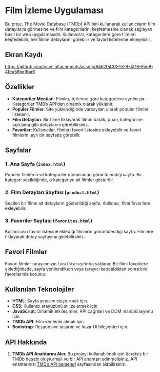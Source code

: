 # Film İzleme Uygulaması

Bu proje, The Movie Database (TMDb) API'sini kullanarak kullanıcıların film detaylarını görmesine ve film kategorilerini keşfetmesine olanak sağlayan basit bir web uygulamasıdır. Kullanıcılar, kategorilere göre filmleri keşfedebilir, her filmin detaylarını görebilir ve favori listelerine ekleyebilir.

## Ekran Kaydı
https://github.com/user-attachments/assets/64620433-1e29-4f18-95e8-4fea56be9ba6

## Özellikler

- **Kategoriler Menüsü**: Filmler, türlerine göre kategorilere ayrılmıştır. Kategoriler TMDb API'den dinamik olarak yüklenir.
- **Popüler Filmler**: Site yüklendiğinde varsayılan olarak popüler filmler listelenir.
- **Film Detayları**: Bir filme tıklayarak filmin başlık, puan, kategori ve açıklama gibi detaylarını görebilirsiniz.
- **Favoriler**: Kullanıcılar, filmleri favori listesine ekleyebilir ve favori filmlerini ayrı bir sayfada görebilir.

## Sayfalar

### 1. Ana Sayfa (`index.html`)
Popüler filmlerin ve kategoriler menüsünün görüntülendiği sayfa. Bir kategori seçildiğinde, o kategoriye ait filmler gösterilir.

### 2. Film Detayları Sayfası (`product.html`)
Seçilen bir filme ait detayların gösterildiği sayfa. Kullanıcı, filmi favorilere ekleyebilir.

### 3. Favoriler Sayfası (`favorites.html`)
Kullanıcının favori listesine eklediği filmlerin görüntülendiği sayfa. Filmlere tıklayarak detay sayfasına gidebilirsiniz.

## Favori Filmler

Favori filmler tarayıcınızın `localStorage`'ında saklanır. Bir filmi favorilere eklediğinizde, sayfa yenilendikten veya tarayıcı kapatıldıktan sonra bile favorileriniz korunur.

## Kullanılan Teknolojiler

- **HTML**: Sayfa yapısını oluşturmak için.
- **CSS**: Kullanıcı arayüzünü stilize etmek için.
- **JavaScript**: Dinamik etkileşimler, API çağrıları ve DOM manipülasyonu için.
- **TMDb API**: Film verilerini almak için.
- **Bootstrap**: Responsive tasarım ve hazır UI bileşenleri için.

## API Hakkında

1. **TMDb API Anahtarını Alın**:
   Bu projeyi kullanabilmek için ücretsiz bir TMDb hesabı oluşturmalı ve bir API anahtarı edinmelisiniz. API anahtarınızı [TMDb API belgeleri](https://www.themoviedb.org/documentation/api) sayfasından alabilirsiniz.

